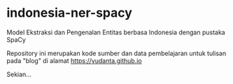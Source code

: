 # indonesia-ner-spacy
Model Ekstraksi dan Pengenalan Entitas berbasa Indonesia dengan pustaka SpaCy

Repository ini merupakan kode sumber dan data pembelajaran untuk tulisan pada "blog" di alamat https://yudanta.github.io

Sekian...
